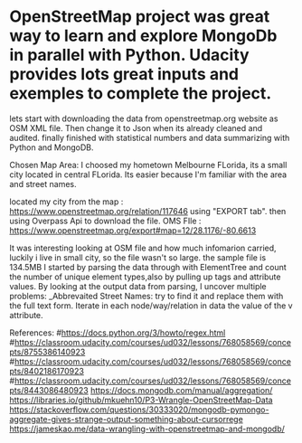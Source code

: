 # OpenStreetMap project was great way to learn and explore MongoDb in parallel with Python. Udacity provides lots great inputs and exemples to complete the project.

lets start with downloading the data from openstreetmap.org website as OSM XML file. Then change it to Json when its already cleaned and audited. finally finished with statistical numbers and data summarizing with Python and MongoDB. 

Chosen Map Area:
I choosed my hometown Melbourne FLorida, its a small city located in central FLorida. Its easier because I'm familiar with the area and street names. 

located my city from the map : https://www.openstreetmap.org/relation/117646 using "EXPORT tab". then using Overpass Api to download the file. 
OMS FIle : https://www.openstreetmap.org/export#map=12/28.1176/-80.6613

It was interesting looking at OSM file and how much infomarion carried, luckily i live in small city, so the file wasn't so large. the sample file is 134.5MB
I started by parsing the data through with ElementTree and count the number of unique element types,also by pulling up tags and attribute values. By looking at the output data from parsing, I uncover multiple problems:
_Abbrevaited Street Names: try to find it and replace them with the full text form. Iterate in each node/way/relation in data
the value of the v attribute.


References:
#https://docs.python.org/3/howto/regex.html
#https://classroom.udacity.com/courses/ud032/lessons/768058569/concepts/8755386140923
#https://classroom.udacity.com/courses/ud032/lessons/768058569/concepts/8402186170923
#https://classroom.udacity.com/courses/ud032/lessons/768058569/concepts/8443086480923
https://docs.mongodb.com/manual/aggregation/
https://libraries.io/github/mkuehn10/P3-Wrangle-OpenStreetMap-Data
https://stackoverflow.com/questions/30333020/mongodb-pymongo-aggregate-gives-strange-output-something-about-cursorrege
https://jameskao.me/data-wrangling-with-openstreetmap-and-mongodb/




